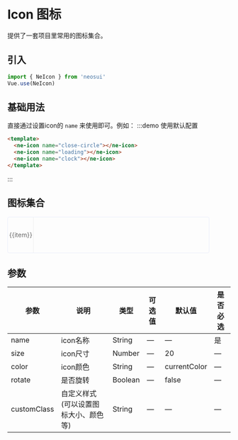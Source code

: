 # Icon 图标
提供了一套项目里常用的图标集合。

## 引入
```js
import { NeIcon } from 'neosui'
Vue.use(NeIcon)
```

## 基础用法
直接通过设置icon的 `name` 来使用即可。例如：
:::demo 使用默认配置
```html
<template>
  <ne-icon name="close-circle"></ne-icon>
  <ne-icon name="loading"></ne-icon>
  <ne-icon name="clock"></ne-icon>
</template>
```
:::

## 图标集合
<ul class="icon-lists">
  <li  v-for="item in lists" :key="item.id" >
    <ne-icon :name="item"/>
    <span class="icon-name">{{item}}</span>
  </li>
</ul>


## 参数

| 参数         | 说明          | 类型   | 可选值          | 默认值       | 是否必选 |
| ----------- | --------------- | ------ | -------- | --------- |------------ |
| name | icon名称 | String | — | — | 是 |
| size | icon尺寸 | Number | — | 20 | — |
| color | icon颜色 | String | — | currentColor | — |
| rotate | 是否旋转 | Boolean | — | false | — |
| customClass | 自定义样式(可以设置图标大小、颜色等) | String | — | — | — |

<script>
const iconList = require('./icons.json');
export default {
  data() {
    return {
      lists: iconList
    }
  }
}
</script>
<style lang="scss">
.icon-lists{
  overflow: hidden;
  list-style: none;
  padding: 0!important;
  border: 1px solid #eaeefb;
  border-radius: 4px;
  width:90%;
  li {
    float: left;
    width: calc(100% / 8);
    text-align: center;
    line-height: 80px;
    color: #666;
    font-size: 14px;
    border-right: 1px solid #eee;
    border-bottom: 1px solid #eee;
    margin-right: -1px;
    margin-bottom: -1px;
    i{
      display:block;
      margin:30px auto 0 auto
    }
  }
  
  .icon-name{
    display: inline-block;
      padding: 0 3px;
      height: 1em;
  }
}
</style>
